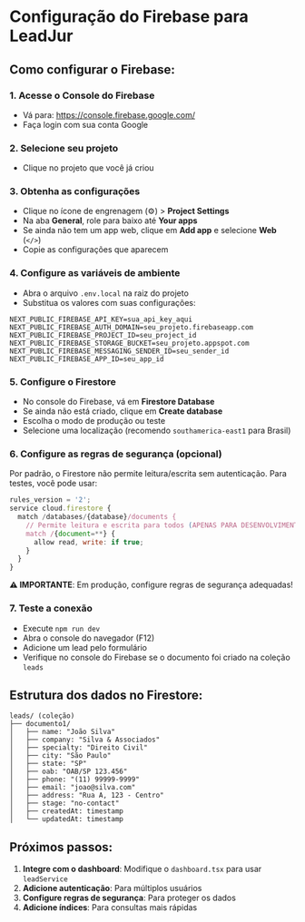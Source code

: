 # Configuração do Firebase para LeadJur

## Como configurar o Firebase:

### 1. Acesse o Console do Firebase
- Vá para: https://console.firebase.google.com/
- Faça login com sua conta Google

### 2. Selecione seu projeto
- Clique no projeto que você já criou

### 3. Obtenha as configurações
- Clique no ícone de engrenagem (⚙️) > **Project Settings**
- Na aba **General**, role para baixo até **Your apps**
- Se ainda não tem um app web, clique em **Add app** e selecione **Web** (`</>`)
- Copie as configurações que aparecem

### 4. Configure as variáveis de ambiente
- Abra o arquivo `.env.local` na raiz do projeto
- Substitua os valores com suas configurações:

```env
NEXT_PUBLIC_FIREBASE_API_KEY=sua_api_key_aqui
NEXT_PUBLIC_FIREBASE_AUTH_DOMAIN=seu_projeto.firebaseapp.com
NEXT_PUBLIC_FIREBASE_PROJECT_ID=seu_project_id
NEXT_PUBLIC_FIREBASE_STORAGE_BUCKET=seu_projeto.appspot.com
NEXT_PUBLIC_FIREBASE_MESSAGING_SENDER_ID=seu_sender_id
NEXT_PUBLIC_FIREBASE_APP_ID=seu_app_id
```

### 5. Configure o Firestore
- No console do Firebase, vá em **Firestore Database**
- Se ainda não está criado, clique em **Create database**
- Escolha o modo de produção ou teste
- Selecione uma localização (recomendo `southamerica-east1` para Brasil)

### 6. Configure as regras de segurança (opcional)
Por padrão, o Firestore não permite leitura/escrita sem autenticação. Para testes, você pode usar:

```javascript
rules_version = '2';
service cloud.firestore {
  match /databases/{database}/documents {
    // Permite leitura e escrita para todos (APENAS PARA DESENVOLVIMENTO)
    match /{document=**} {
      allow read, write: if true;
    }
  }
}
```

**⚠️ IMPORTANTE**: Em produção, configure regras de segurança adequadas!

### 7. Teste a conexão
- Execute `npm run dev`
- Abra o console do navegador (F12)
- Adicione um lead pelo formulário
- Verifique no console do Firebase se o documento foi criado na coleção `leads`

## Estrutura dos dados no Firestore:

```
leads/ (coleção)
├── documento1/
│   ├── name: "João Silva"
│   ├── company: "Silva & Associados"
│   ├── specialty: "Direito Civil"
│   ├── city: "São Paulo"
│   ├── state: "SP"
│   ├── oab: "OAB/SP 123.456"
│   ├── phone: "(11) 99999-9999"
│   ├── email: "joao@silva.com"
│   ├── address: "Rua A, 123 - Centro"
│   ├── stage: "no-contact"
│   ├── createdAt: timestamp
│   └── updatedAt: timestamp
```

## Próximos passos:

1. **Integre com o dashboard**: Modifique o `dashboard.tsx` para usar `leadService`
2. **Adicione autenticação**: Para múltiplos usuários
3. **Configure regras de segurança**: Para proteger os dados
4. **Adicione índices**: Para consultas mais rápidas